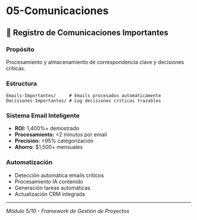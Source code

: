 # 05-Comunicaciones

## 📧 Registro de Comunicaciones Importantes

### Propósito
Procesamiento y almacenamiento de correspondencia clave y decisiones críticas.

### Estructura
```
Emails-Importantes/     # Emails procesados automáticamente
Decisiones-Importantes/ # Log decisiones críticas trazables
```

### Sistema Email Inteligente
- **ROI:** 1,400%+ demostrado
- **Procesamiento:** <2 minutos por email
- **Precisión:** >95% categorización
- **Ahorro:** $1,500+ mensuales

### Automatización
- Detección automática emails críticos
- Procesamiento IA contenido
- Generación tareas automáticas
- Actualización CRM integrada

---
*Módulo 5/10 - Framework de Gestión de Proyectos*
